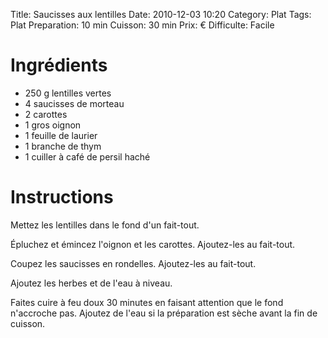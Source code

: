 Title: Saucisses aux lentilles
Date: 2010-12-03 10:20
Category: Plat
Tags: Plat
Preparation: 10 min
Cuisson: 30 min
Prix: €
Difficulte: Facile

# Ingrédients

- 250 g lentilles vertes
- 4 saucisses de morteau
- 2 carottes
- 1 gros oignon
- 1 feuille de laurier
- 1 branche de thym
- 1 cuiller à café de persil haché

# Instructions

Mettez les lentilles dans le fond d'un fait-tout.

Épluchez et émincez l'oignon et les carottes. Ajoutez-les au fait-tout.

Coupez les saucisses en rondelles. Ajoutez-les au fait-tout.

Ajoutez les herbes et de l'eau à niveau.

Faites cuire à feu doux 30 minutes en faisant attention que le fond n'accroche pas. Ajoutez de l'eau si la préparation est sèche avant la fin de cuisson.
